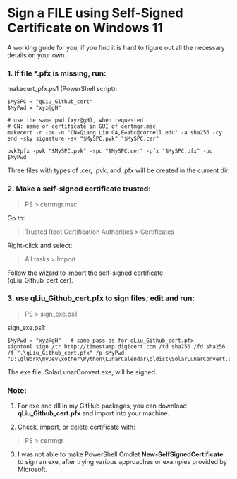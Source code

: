 # Sign a FILE using Self-Signed Certificate on Windows 11

A working guide for you, if you find it is hard to figure out all the necessary details on your own.

### 1. If file \*.pfx is missing, run:

makecert_pfx.ps1 (PowerShell script):
```
$MySPC = "qLiu_Github_cert"
$MyPwd = "xyz@gH"

# use the same pwd (xyz@gH), when requested
# CN: name of certificate in GUI of certmgr.msc
makecert -r -pe -n "CN=Qiang Liu CA,E=abc@cornell.edu" -a sha256 -cy end -sky signature -sv "$MySPC.pvk" "$MySPC.cer"

pvk2pfx -pvk "$MySPC.pvk" -spc "$MySPC.cer" -pfx "$MySPC.pfx" -po $MyPwd
```
Three files with types of .cer, .pvk, and .pfx will be created in the current dir.

### 2. Make a self-signed certificate trusted:
> PS > certmgr.msc

Go to:
> Trusted Root Certification Authorities > Certificates

Right-click and select:
> All tasks > Import ...

Follow the wizard to import the self-signed certificate (qLiu_Github_cert.cer).

### 3. use qLiu_Github_cert.pfx to sign files; edit and run:
> PS > sign_exe.ps1

sign_exe.ps1:
```
$MyPwd = "xyz@gH"   # same pass as for qLiu_Github_cert.pfx
signtool sign /tr http://timestamp.digicert.com /td sha256 /fd sha256 /f ".\qLiu_Github_cert.pfx" /p $MyPwd "D:\qlWork\myDev\xother\Python\LunarCalendar\qldist\SolarLunarConvert.exe"
```
The exe file, SolarLunarConvert.exe, will be signed.

### Note:
1. For exe and dll in my GitHub packages, you can download **qLiu_Github_cert.pfx** and import into your machine.

2. Check, import, or delete certificate with:
> PS > certmgr

3. I was not able to make PowerShell Cmdlet **New-SelfSignedCertificate** to sign an exe, after trying various approaches or examples provided by Microsoft.


